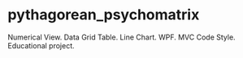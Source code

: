 # pythagorean_psychomatrix
Numerical View. Data Grid Table. Line Chart. WPF. MVC Code Style. Educational project. 
